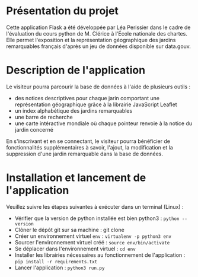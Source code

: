# Présentation du projet

Cette application Flask a été développée par Léa Perissier dans le cadre de l'évaluation du cours python de M. Clérice à l'École nationale des chartes. Elle permet l'exposition et la représentation géographique des jardins remarquables français d'après un jeu de données disponible sur data.gouv.

# Description de l'application

Le visiteur pourra parcourir la base de données à l'aide de plusieurs outils :
- des notices descriptives pour chaque jarin comportant une représentation géographique grâce à la librairie JavaScript Leaflet
- un index alphabétique des jardins remarquables
- une barre de recherche
- une carte intéractive mondiale où chaque pointeur renvoie à la notice du jardin concerné

En s'inscrivant et en se connectant, le visiteur pourra bénéficier de fonctionnalités supplémentaires à savoir, l'ajout, la modification et la suppression d'une jardin remarquable dans la base de données.

# Installation et lancement de l'application

Veuillez suivre les étapes suivantes à exécuter dans un terminal (Linux) :

- Vérifier que la version de python installée est bien python3 : ``` python --version ```
- Clôner le dépôt git sur sa machine : git clone 
- Créer un environnement virtuel ``` env ``` : ``` virtualenv -p python3 env ```
- Sourcer l'environnement virtuel créé : ``` source env/bin/activate ```
- Se déplacer dans l'environnement virtuel : ``` cd env ```
- Installer les librairies nécessaires au fonctionnement de l'application : ``` pip install -r requirements.txt ```
- Lancer l'application : ``` python3 run.py ```

